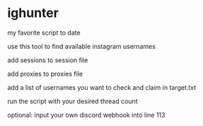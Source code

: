 # ighunter


my favorite script to date

use this tool to find available instagram usernames

add sessions to session file

add proxies to proxies file

add a list of usernames you want to check and claim in target.txt

run the script with your desired thread count

optional: input your own discord webhook into line 113
